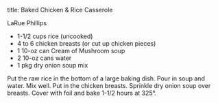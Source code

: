 title: Baked Chicken & Rice Casserole

LaRue Phillips 

* 1-1/2 cups rice (uncooked)
* 4 to 6 chicken breasts (or cut up chicken pieces)
* 1 10-oz can Cream of Mushroom soup
* 2 10-oz cans water
* 1 pkg dry onion soup mix
			
Put the raw rice in the bottom of a large baking dish.  Pour in soup and water.  Mix well.  Put in the chicken breasts.  Sprinkle dry onion soup over breasts.  Cover with foil and bake 1-1/2 hours at 325°.
